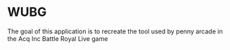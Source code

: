 # WUBG

The goal of this application is to recreate the tool used by penny arcade in the Acq Inc Battle Royal Live game
